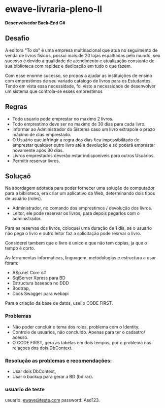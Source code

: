 # ewave-livraria-pleno-II

 **Desenvolvedor Back-End C#**  
 
 ## Desafio

A editora "To do" é uma empresa multinacional que atua no seguimento de venda de livros físicos, possui mais de 20 lojas espalhadas pelo mundo, seu sucesso é devido a qualidade de atendimento e atualização constante de sua biblioteca com rapidez e dedicação em tudo o que fazem. 

Com esse enorme sucesso, se propos a ajudar as instituições de ensino com emprestimos de seu variado catalogo de livros para os Estudantes. 
Tendo em vista essa necessidade, foi visto a necessidade de desenvolver um sistema que controla-se esses emprestimos

 ## Regras

* Todo usuario pode emprestar no maximo 2 livros.
* Todo emprestimo deve ser no maximo de 30 dias para cada livro.
* Informar ao Administrador do Sistema caso um livro extrapole o prazo máximo de dias emprestado.
* O Usuário que infringir a regra dos dias fica impossibilitado de emprestar qualquer outro livro até a devolução e só poderá emprestar novamente após 30 dias.
* Livros emprestados deverão estar indisponiveis para outros Usuários.
* Permitir reservar livros. 
 
 
 
 ## Soluçaõ
 
Na abordagem adotada para poder fornecer uma solução de computador para a biblioteca, era criar um aplicativo da Web, determinando dois tipos de usuário (roles).
- Administrador, no comando dos emprestimos / devolução dos livros.
- Leitor, ele pode reservar os livros, para depois pegarlos com o administrador.

Para as reservas dos livros, coloquei uma duração de 1 día, se o usuario não pega o livro e outro leitor faz a solicitação pode resrvar o livro.

Considerei tambem que o livro é unico e que não tem copias, ja que o tempo é corto.

As ferramentas informaticas, linguagem, metodologias e estructura a usar foram:
 
- ASp.net Core c#
- SqlServer Xpress para BD
- Estructura baseada no DDD
- Bootrap,
- Docs Swagger para webapi 

Para a criação da base de datos, usei o CODE FIRST.
 
 ### Problemas 
 
 - Não poder concluir o tema dos roles, problema com o Identity. 
 - Controle de usuarios, não concluido. Apenas  para ter o cadastro/ acesso. 
 - O CODE FIRST, gera as tabelas em dois tempos, por o problema nas relaçoes dos dois DbContext.


### Resolução as problemas e recomendações:

- Usar dois DbContext, 
- Usar o backup para gerar a BD (bd.rar).

### usuario de teste
usuario: 	ewave@teste.com 
password:	Asd123. 
 
 
 
 
 
 





  

